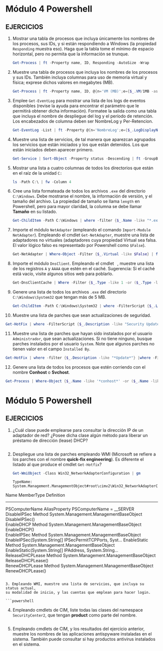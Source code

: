 # Módulo 4 Powershell

## EJERCICIOS
1. Mostrar una tabla de procesos que incluya únicamente los nombres de los
   procesos, sus IDs, y si están respondiendo a Windows (la propiedad
   ``Responding`` muestra eso). Haga que la tabla tome el mínimo de espacio
   horizontal, pero no permita que la información se trunque.
   
   ```powershell
   Get-Process | ft -Property name, ID, Responding -AutoSize -Wrap
   ```

2. Muestre una tabla de procesos que incluya los nombres de los procesos y sus
   IDs. También incluya columnas para uso de memoria virtual y física;
   exprese dichos valores en megabytes (MB).
   
   ```powershell
   Get-Process | ft -Property name, ID, @{n='VM (MB)';e={$_.VM/1MB -as [int]}}, @{n='PM (MB)';e={$_.PM/1MB -as [int]}}
   ```

3. Emplee ``Get-EventLog`` para mostrar una lista de los logs de eventos
   disponibles (revise la ayuda para encontrar el parámetro que le permitirá
   obtener dicha información). Formatee la salida como una tabla que incluya
   el nombre de despliegue del log y el período de retención. Los encabezados
   de columna deben ser NombreLog y Per-Retencion.
   
   ```powershell
   Get-EventLog -List | ft -Property @{n='NombreLog';e={$_.LogDisplayName}}, @{n='Per-Retencion';e={$_.MinimumRetentionDays}}
   ```

4. Muestre una lista de servicios, de tal manera que aparezcan agrupados los
   servicios que están iniciados y los que están detenidos. Los que están
   iniciados deben aparecer primero.
   
   ```powershell
   Get-Service | Sort-Object -Property status -Descending | ft -GroupBy status
   ```

5. Mostrar una lista a cuatro columnas de todos los directorios que están en
   el raíz de la unidad ``C:``
   
   ```powershell
   ls -Path C:\ | fw -Column 4
   ```

6. Cree una lista formateada de todos los archivos ``.exe`` del directorio
   ``C:\Windows``. Debe mostrarse el nombre, la información de versión, y el
   tamaño del archivo. La propiedad de tamaño se llama ``length`` en Powershell,
   pero para mayor claridad, la columna se debe llamar **Tamaño** en su listado.
   
   ```powershell
   Get-ChildItem -Path C:\Windows | where -filter {$_.Name -like "*.exe"} | fl  Name,VersionInfo, @{n='Tamano';e={$_.Length}}
   ```

7. Importe el módulo ``NetAdapter`` (empleando el comando ``Import-Module
   NetAdapter``).
   Empleando el cmdlet ``Get-NetAdapter``, muestre una lista de adaptadores no
   virtuales (adaptadores cuya propiedad Virtual sea falsa. El valor lógico
   falso es representado por Powershell como ``$False``).
   
   ```powershell
   Get-NetAdapter | Where-Object -Filter {$_.Virtual -like $False} | fl
   ```

8. Importe el módulo ``DnsClient``. Empleando el cmdlet `` ``,
   muestre una lista de los registros ``A`` y ``AAAA`` que estén en el caché.
   Sugerencia: Si el caché está vacío, visite algunos sitios web para poblarlo.
   
   ```powershell
   Get-DnsClientCache | Where -Filter {$_.Type -like 1 -or ($_.Type -like 28)} | fl
   ```

9. Genere una lista de todos los archivos ``.exe`` del directorio
   ``C:\Windows\System32`` que tengan más de 5 MB.
   
   ```powershell
   Get-ChildItem -Path C:\Windows\System32 | where -FilterScript {$_.Length -gt 5MB} | fl
   ```

10. Muestre una lista de parches que sean actualizaciones de seguridad.

   ```powershell
   Get-HotFix | where -FilterScript {$_.Description -like "Security Update"} | fl
   ```

11. Muestre una lista de parches que hayan sido instalados por el
    usuario ``Administrador``, que sean actualizaciones. Si no tiene ninguno,
    busque parches instalados por el usuario ``System``. Note que algunos parches
    no tienen valor en el campo ``Installed By``.

   ```powershell
   Get-HotFix | where -filter {$_.Description -like "*Update*"} |where -FilterScript {$_.InstalledBy -like "*System*"}
   ```
12. Genere una lista de todos los procesos que estén corriendo con el nombre
    **Conhost** o **Svchost**.
   ```powershell
   Get-Process | Where-Object {$_.Name -like '*conhost*' -or ($_.Name -like 'svchost')} | fl
   ```   
    
# Módulo 5 Powershell

## EJERCICIOS
1. ¿Cuál clase puede emplearse para consultar la dirección IP de un adaptador
   de red? ¿Posee dicha clase algún método para liberar un préstamo de
   dirección (lease) DHCP?
   ```powershell
   
   ```   
   
2. Despliegue una lista de parches empleando WMI (Microsoft se refiere a los
   parches con el nombre **quick-fix engineering**). Es diferente el listado al
   que produce el cmdlet ``Get-Hotfix``?
   
   ```powershell
   Get-WmiObject -Class Win32_NetworkAdapterConfiguration | gm
   ```    
   
   ```console
   TypeName: System.Management.ManagementObject#root\cimv2\Win32_NetworkAdapterConfiguration

Name                         MemberType    Definition                                                                                     
----                         ----------    ----------                                                                                     
PSComputerName               AliasProperty PSComputerName = __SERVER                                                                      
DisableIPSec                 Method        System.Management.ManagementBaseObject DisableIPSec()                                          
EnableDHCP                   Method        System.Management.ManagementBaseObject EnableDHCP()                                            
EnableIPSec                  Method        System.Management.ManagementBaseObject EnableIPSec(System.String[] IPSecPermitTCPPorts, Syst...
EnableStatic                 Method        System.Management.ManagementBaseObject EnableStatic(System.String[] IPAddress, System.String...
ReleaseDHCPLease             Method        System.Management.ManagementBaseObject ReleaseDHCPLease()                                      
RenewDHCPLease               Method        System.Management.ManagementBaseObject RenewDHCPLease()     
   ``` 

3. Empleando WMI, muestre una lista de servicios, que incluya su status actual,
   su modalidad de inicio, y las cuentas que emplean para hacer login.
   
   ```powershell
   
   ``` 
4. Empleando cmdlets de CIM, liste todas las clases del namespace
   ``SecurityCenter2``, que tengan **product** como parte del nombre.
   
   ```powershell
   
   ``` 
5. Empleando cmdlets de CIM, y los resultados del ejercicio anterior, muestre
   los nombres de las aplicaciones antispyware instaladas en el sistema.
   También puede consultar si hay productos antivirus instalados en el sistema.
   
   ```powershell
   
   ``` 
